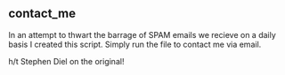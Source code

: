 ## contact_me

In an attempt to thwart the barrage of SPAM emails we recieve on a daily basis I created this script. Simply run the file to contact me via email. 

h/t Stephen Diel on the original!

